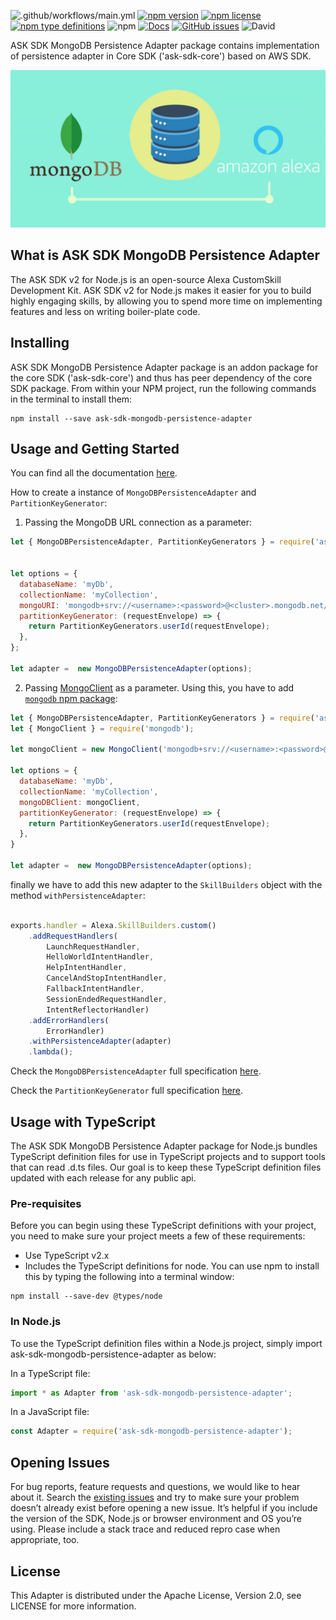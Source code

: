 ![.github/workflows/main.yml](https://github.com/xavidop/ask-sdk-mongodb-persistence-adapter/workflows/.github/workflows/main.yml/badge.svg?branch=main)
[![npm version](https://img.shields.io/npm/v/ask-sdk-mongodb-persistence-adapter.svg)](https://npmjs.org/package/ask-sdk-mongodb-persistence-adapter)
[![npm license](https://img.shields.io/npm/l/ask-sdk-mongodb-persistence-adapter.svg)](https://npmjs.org/package/ask-sdk-mongodb-persistence-adapter)
[![npm type definitions](https://img.shields.io/npm/types/ask-sdk-mongodb-persistence-adapter)](https://npmjs.org/package/ask-sdk-mongodb-persistence-adapter)
![npm](https://img.shields.io/npm/dt/ask-sdk-mongodb-persistence-adapter)
[![Docs](https://api.netlify.com/api/v1/badges/70685902-9413-4842-8a33-7eaf1db4f132/deploy-status)](https://ask-sdk-mongodb-persistence-adapter.netlify.app/)
[![GitHub issues](https://img.shields.io/github/issues/xavidop/ask-sdk-mongodb-persistence-adapter)](https://github.com/xavidop/ask-sdk-mongodb-persistence-adapter/issues)
![David](https://img.shields.io/david/xavidop/ask-sdk-mongodb-persistence-adapter)

ASK SDK MongoDB Persistence Adapter package contains implementation of persistence adapter in Core SDK ('ask-sdk-core') based on AWS SDK.

![image](media/image.jpg)


## What is ASK SDK MongoDB Persistence Adapter

The ASK SDK v2 for Node.js is an open-source Alexa CustomSkill Development Kit. ASK SDK v2 for Node.js makes it easier for you to build highly engaging skills, by allowing you to spend more time on implementing features and less on writing boiler-plate code.

## Installing
ASK SDK MongoDB Persistence Adapter package is an addon package for the core SDK ('ask-sdk-core') and thus has peer dependency of the core SDK package. From within your NPM project, run the following commands in the terminal to install them:

```
npm install --save ask-sdk-mongodb-persistence-adapter
```

## Usage and Getting Started

You can find all the documentation [here](https://ask-sdk-mongodb-persistence-adapter.netlify.app/).

How to create a instance of `MongoDBPersistenceAdapter` and `PartitionKeyGenerator`:

1. Passing the MongoDB URL connection as a parameter:

```javascript
let { MongoDBPersistenceAdapter, PartitionKeyGenerators } = require('ask-sdk-mongodb-persistence-adapter');


let options = {
  databaseName: 'myDb',
  collectionName: 'myCollection',
  mongoURI: 'mongodb+srv://<username>:<password>@<cluster>.mongodb.net/',
  partitionKeyGenerator: (requestEnvelope) => {
    return PartitionKeyGenerators.userId(requestEnvelope);
  },
};

let adapter =  new MongoDBPersistenceAdapter(options);
```

2. Passing [MongoClient](https://mongodb.github.io/node-mongodb-native/3.6/api/MongoClient.html) as a parameter. Using this, you have to add [`mongodb` npm package](https://www.npmjs.com/package/mongodb):

```javascript
let { MongoDBPersistenceAdapter, PartitionKeyGenerators } = require('ask-sdk-mongodb-persistence-adapter');
let { MongoClient } = require('mongodb');

let mongoClient = new MongoClient('mongodb+srv://<username>:<password>@<cluster>.mongodb.net/')

let options = {
  databaseName: 'myDb',
  collectionName: 'myCollection',
  mongoDBClient: mongoClient,
  partitionKeyGenerator: (requestEnvelope) => {
    return PartitionKeyGenerators.userId(requestEnvelope);
  },
}

let adapter =  new MongoDBPersistenceAdapter(options);

```

finally we have to add this new adapter to the `SkillBuilders` object with the method `withPersistenceAdapter`:


```javascript

exports.handler = Alexa.SkillBuilders.custom()
    .addRequestHandlers(
        LaunchRequestHandler,
        HelloWorldIntentHandler,
        HelpIntentHandler,
        CancelAndStopIntentHandler,
        FallbackIntentHandler,
        SessionEndedRequestHandler,
        IntentReflectorHandler)
    .addErrorHandlers(
        ErrorHandler)
    .withPersistenceAdapter(adapter)
    .lambda();
```

Check the `MongoDBPersistenceAdapter` full specification [here](https://ask-sdk-mongodb-persistence-adapter.netlify.app/classes/_mongodbpersistenceadapter_.mongodbpersistenceadapter.html#constructor).

Check the `PartitionKeyGenerator` full specification [here](https://ask-sdk-mongodb-persistence-adapter.netlify.app/modules/_partitionkeygenerators_.html#partitionkeygenerator).


## Usage with TypeScript
The ASK SDK MongoDB Persistence Adapter package for Node.js bundles TypeScript definition files for use in TypeScript projects and to support tools that can read .d.ts files. Our goal is to keep these TypeScript definition files updated with each release for any public api.

### Pre-requisites
Before you can begin using these TypeScript definitions with your project, you need to make sure your project meets a few of these requirements:
- Use TypeScript v2.x
- Includes the TypeScript definitions for node. You can use npm to install this by typing the following into a terminal window:

```
npm install --save-dev @types/node
```

### In Node.js
To use the TypeScript definition files within a Node.js project, simply import ask-sdk-mongodb-persistence-adapter as below:

In a TypeScript file:

```typescript
import * as Adapter from 'ask-sdk-mongodb-persistence-adapter';
```

In a JavaScript file:

```javascript
const Adapter = require('ask-sdk-mongodb-persistence-adapter');
```

## Opening Issues
For bug reports, feature requests and questions, we would like to hear about it. Search the [existing issues](https://github.com/xavidop/ask-sdk-mongodb-persistence-adapter/issues) and try to make sure your problem doesn’t already exist before opening a new issue. It’s helpful if you include the version of the SDK, Node.js or browser environment and OS you’re using. Please include a stack trace and reduced repro case when appropriate, too. 

## License
This Adapter is distributed under the Apache License, Version 2.0, see LICENSE for more information.
